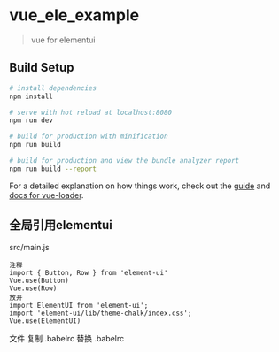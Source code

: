 # vue_ele_example

> vue for elementui

## Build Setup

``` bash
# install dependencies
npm install

# serve with hot reload at localhost:8080
npm run dev

# build for production with minification
npm run build

# build for production and view the bundle analyzer report
npm run build --report
```

For a detailed explanation on how things work, check out the [guide](http://vuejs-templates.github.io/webpack/) and [docs for vue-loader](http://vuejs.github.io/vue-loader).

## 全局引用elementui

  src/main.js
  
    注释
    import { Button, Row } from 'element-ui' 
    Vue.use(Button)
    Vue.use(Row)
    放开
    import ElementUI from 'element-ui';
    import 'element-ui/lib/theme-chalk/index.css';
    Vue.use(ElementUI)
    
  文件  复制 .babelrc  替换  .babelrc
